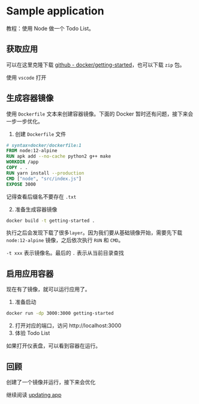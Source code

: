 # Sample application

教程：使用 Node 做一个 Todo List。

## 获取应用

可以在这里克隆下载 [github - docker/getting-started](https://github.com/docker/getting-started/tree/master)，也可以下载 `zip` 包。

使用 `vscode` 打开

## 生成容器镜像

使用 `Dockerfile` 文本来创建容器镜像。下面的 Docker 暂时还有问题，接下来会一步一步优化。

1. 创建 `Dockerfile` 文件

```dockerfile
# syntax=docker/dockerfile:1
FROM node:12-alpine
RUN apk add --no-cache python2 g++ make
WORKDIR /app
COPY . .
RUN yarn install --production
CMD ["node", "src/index.js"]
EXPOSE 3000
```

记得查看后缀名不要存在 `.txt`

2. 准备生成容器镜像

```sh
docker build -t getting-started .
```

执行之后会发现下载了很多`layer`。因为我们要从基础镜像开始，需要先下载 `node:12-alpine` 镜像，之后依次执行 `RUN` 和 `CMD`。

`-t xxx` 表示镜像名。最后的 `.` 表示从当前目录查找

## 启用应用容器

现在有了镜像，就可以运行应用了。

1. 准备启动

```sh
docker run -dp 3000:3000 getting-started
```

2. 打开对应的端口，访问 http://localhost:3000
3. 体验 Todo List

如果打开仪表盘，可以看到容器在运行。

## 回顾

创建了一个镜像并运行，接下来会优化

继续阅读 [updating app](./03_updating_app.md)

